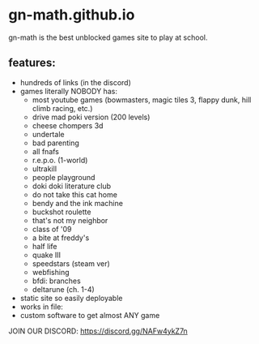 # gn-math.github.io
gn-math is the best unblocked games site to play at school.
## features:
- hundreds of links (in the discord)
- games literally NOBODY has:
  - most youtube games (bowmasters, magic tiles 3, flappy dunk, hill climb racing, etc.)
  - drive mad poki version (200 levels)
  - cheese chompers 3d
  - undertale
  - bad parenting
  - all fnafs
  - r.e.p.o. (1-world)
  - ultrakill
  - people playground
  - doki doki literature club
  - do not take this cat home
  - bendy and the ink machine
  - buckshot roulette
  - that's not my neighbor
  - class of '09
  - a bite at freddy's
  - half life
  - quake III
  - speedstars (steam ver)
  - webfishing
  - bfdi: branches
  - deltarune (ch. 1-4)
- static site so easily deployable
- works in file:
- custom software to get almost ANY game

JOIN OUR DISCORD: https://discord.gg/NAFw4ykZ7n
